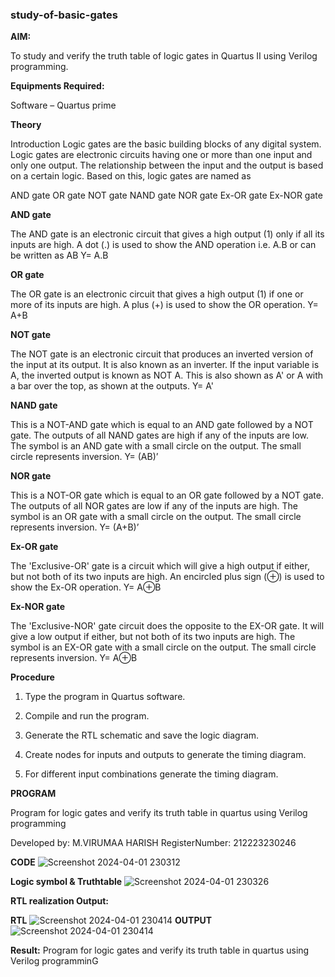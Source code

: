 ### study-of-basic-gates

**AIM:** 

To study and verify the truth table of logic gates in Quartus II using Verilog programming.

**Equipments Required:**

Software – Quartus prime 

**Theory**

Introduction Logic gates are the basic building blocks of any digital system. Logic gates are electronic circuits having one or more than one input and only one output. The relationship between the input and the output is based on a certain logic. Based on this, logic gates are named as

AND gate OR gate NOT gate NAND gate NOR gate Ex-OR gate Ex-NOR gate

**AND gate**

The AND gate is an electronic circuit that gives a high output (1) only if all its inputs are high. A dot (.) is used to show the AND operation i.e. A.B or can be written as AB
Y= A.B

**OR gate** 

The OR gate is an electronic circuit that gives a high output (1) if one or more of its inputs are high. A plus (+) is used to show the OR operation.
Y= A+B

**NOT gate**

The NOT gate is an electronic circuit that produces an inverted version of the input at its output. It is also known as an inverter. If the input variable is A, the inverted output is known as NOT A. This is also shown as A' or A with a bar over the top, as shown at the outputs.
Y= A'

**NAND gate**

This is a NOT-AND gate which is equal to an AND gate followed by a NOT gate. The outputs of all NAND gates are high if any of the inputs are low. The symbol is an AND gate with a small circle on the output. The small circle represents inversion.
Y= (AB)’

**NOR gate**

This is a NOT-OR gate which is equal to an OR gate followed by a NOT gate. The outputs of all NOR gates are low if any of the inputs are high. The symbol is an OR gate with a small circle on the output. The small circle represents inversion.
Y= (A+B)’

**Ex-OR gate**

The 'Exclusive-OR' gate is a circuit which will give a high output if either, but not both of its two inputs are high. An encircled plus sign (⊕) is used to show the Ex-OR operation.
Y= A⊕B

**Ex-NOR gate**

The 'Exclusive-NOR' gate circuit does the opposite to the EX-OR gate. It will give a low output if either, but not both of its two inputs are high. The symbol is an EX-OR gate with a small circle on the output. The small circle represents inversion.
Y= A⊕B

**Procedure** 

1.	Type the program in Quartus software.

2.	Compile and run the program.

3.	Generate the RTL schematic and save the logic diagram.

4.	Create nodes for inputs and outputs to generate the timing diagram.

5.	For different input combinations generate the timing diagram.


**PROGRAM**

Program for logic gates and verify its truth table in quartus using Verilog programming

 Developed by: M.VIRUMAA HARISH
 RegisterNumber: 212223230246

**CODE**
![Screenshot 2024-04-01 230312](https://github.com/Virumaaharish/study-of-basic-gates/assets/146074950/559ba086-187f-4c97-9470-b487d215ab8f)

**Logic symbol & Truthtable**
![Screenshot 2024-04-01 230326](https://github.com/Virumaaharish/study-of-basic-gates/assets/146074950/b1f20bfa-b98a-49c9-8a87-dad148875433)

**RTL realization Output:** 

**RTL**
![Screenshot 2024-04-01 230414](https://github.com/Virumaaharish/study-of-basic-gates/assets/146074950/96c59905-be54-4ad7-a697-8567ac330e24)
**OUTPUT**
![Screenshot 2024-04-01 230414](https://github.com/Virumaaharish/study-of-basic-gates/assets/146074950/b0049f68-edd5-48ac-9cd2-2f46a5742efd)

**Result:**
Program for logic gates and verify its truth table in quartus using Verilog programminG




